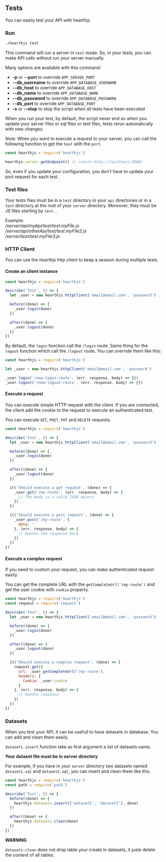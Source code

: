 ## Tests

You can easily test your API with hearthjs.

### Run

```bash
./hearthjs test
```

This command will run a server in `test` mode. So, in your tests, you can make API calls without run your server manually.

Many options are available with this command:
- **-p** or **--port** to override `APP_SERVER_PORT`
- **--db_username** to override `APP_DATABASE_USERNAME`
- **--db_host** to override `APP_DATABASE_HOST`
- **--db_name** to override `APP_DATABASE_NAME`
- **--db_password** to override `APP_DATABASE_PASSWORD`
- **--db_port** to override `APP_DATABASE_PORT`
- **-s** or **--stop** to stop the script when all tests have been executed

When you run your test, by default, the script never end so when you update your server files or sql files or test files, tests rerun automatically with new changes.

*Note:* When you want to execute a request to your server, you can call the following function to get the `host` with the `port`.

```js
const hearthjs = require('hearthjs')

hearthjs.server.getEndpoint() // return http://localhost:3000/
```

So, even if you update your configuration, you don't have to update your port request for each test.

### Test files

Your tests files must be in a `test` directory in your `api` directories or in a `test` directory at the root of your `server` directory.
Moreover, they must be JS files starting by `test.`.

Example:  
*/server/api/myApi/test/test.myFile.js*  
*/server/api/otherApi/test/test.myFile2.js*  
*/server/test/test.myFile3.js*  

### HTTP Client

You can use the hearthjs http client to keep a session during multiple tests.

#### Create an client instance

```js
const hearthjs = require('hearthjs')

describe('Test', () => {
  let _user = new hearthjs.httpClient('email@email.com', 'password')

  before((done) => {
    _user.login(done)
  })

  after((done) => {
    _user.logout(done)
  })
})
```

By default, the `login` function call the `/login` route. Same thing for the `logout` function which call the `/logout` route. You can override them like this:

```js
const hearthjs = require('hearthjs')

let _user = new hearthjs.httpClient('email@email.com', 'password')

_user.login('/new-login-route', (err, response, body) => {})
_user.logout('/new-logout-route', (err, response, body) => {})
```

#### Execute a request

You can execute simple HTTP request with the client. If you are connected, the client add the cookie to the request to execute an authenticated test.

You can execute `GET`, `POST`, `PUT` and `DELETE` requests.

```js
const hearthjs = require('hearthjs')

describe('Test', () => {
  let _user = new hearthjs.httpClient('email@email.com', 'password')

  before((done) => {
    _user.login(done)
  })

  after((done) => {
    _user.logout(done)
  })

  it('Should execute a get request', (done) => {
    _user.get('/my-route', (err, response, body) => {
      // The body is a valid JSON object
    })
  })

  it('Should execute a post request', (done) => {
    _user.post('/my-route', {
      data: ''
    }, (err, response, body) => {
      // Handle the response here
    })
  })
})
```

#### Execute a complex request

If you need to custom your request, you can make authenticated request easily.

You can get the complete URL with the `getCompleteUrl('/my-route')` and get the user cookie with `cookie` property.

```js
const hearthjs = require('hearthjs')
const request = require('request')

describe('Test', () => {
  let _user = new hearthjs.httpClient('email@email.com', 'password')

  before((done) => {
    _user.login(done)
  })

  after((done) => {
    _user.logout(done)
  })

  it('Should execute a complex request', (done) => {
    request.get({
      url: _user.getCompleteUrl('/my-route'),
      headers: {
        Cookie: _user.cookie
      }
    }, (err, response, body) => {
      // Handle response
    })
  })
})
```

### Datasets

When you test your API, it can be usefull to have datasets in database. You can add and clean them easily.

`datasets.insert` function take as first argument a list of datasets name.

**Your dataset file must be in server directory**

For example, if you have in your `server` directory two datasets named `dataset1.sql` and `dataset2.sql`, you can insert and clean them like this.

```js
const hearthjs = require('hearthjs')
const path = require('path')

describe('Test', () => {
  before((done) => {
    hearthjs.datasets.insert(['dataset1', 'dataset2'], done)
  })

  after((done) => {
    hearthjs.datasets.clean(done)
  })
})
```

**WARNING**

`datasets.clean` does not drop table your create in datasets, it juste delete the content of all tables.

